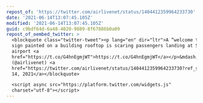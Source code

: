 ```yaml
---
repost_of: 'https://twitter.com/airlivenet/status/1404412359964233730'
date: '2021-06-14T13:07:45.105Z'
modified: '2021-06-14T13:07:45.105Z'
guid: c9bdf64d-6a48-4020-9889-8f67886b0a09
repost_of_oembed_twitter: >
  <blockquote class="twitter-tweet"><p lang="en" dir="ltr">A “welcome to Perth”
  sign painted on a building rooftop is scaring passengers landing at Sydney
  airport <a
  href="https://t.co/G4hnEgmjWT">https://t.co/G4hnEgmjWT</a></p>&mdash; AIRLIVE
  (@airlivenet) <a
  href="https://twitter.com/airlivenet/status/1404412359964233730?ref_src=twsrc%5Etfw">June
  14, 2021</a></blockquote>

  <script async src="https://platform.twitter.com/widgets.js"
  charset="utf-8"></script>
---
```

 
